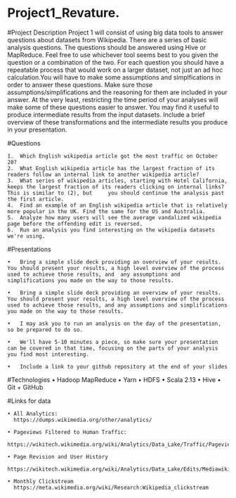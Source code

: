 # Project1_Revature.

#Project Description
Project 1 will consist of using big data tools to answer questions about datasets from Wikipedia. There are a series of basic analysis questions.
The questions should be answered using Hive or MapReduce. Feel free to use whichever tool seems best to you given the question 
or a combination of the two. For each question you should have a repeatable process that would work on a 
larger dataset, not just an ad hoc calculation.You will have to make some assumptions and simplfications 
in order to answer these questions. Make sure those assumptions/simplifications and the reasoning for them are included in your answer. 
At the very least, restricting the time period of your analyses will make some of these questions easier to answer.
You may find it useful to produce intermediate results from the input datasets. Include a brief overview of these 
transformations and the intermediate results you produce in your presentation.

#Questions

	1.	Which English wikipedia article got the most traffic on October 20?
	2.	What English wikipedia article has the largest fraction of its readers follow an internal link to another wikipedia article?
	3.	What series of wikipedia articles, starting with Hotel California, keeps the largest fraction of its readers clicking on internal links? This is similar to (2), but 	 you should continue the analysis past the first article.
	4.	Find an example of an English wikipedia article that is relatively more popular in the UK. Find the same for the US and Australia.
	5.	Analyze how many users will see the average vandalized wikipedia page before the offending edit is reversed.
	6.	Run an analysis you find interesting on the wikipedia datasets we're using.

#Presentations

	•	Bring a simple slide deck providing an overview of your results. You should present your results, a high level overview of the process used to achieve those results, and  any assumptions and simplifications you made on the way to those results.

	•	Bring a simple slide deck providing an overview of your results. You should present your results, a high level overview of the process used to achieve those results, and any assumptions and simplifications you made on the way to those results.

	•	I may ask you to run an analysis on the day of the presentation, so be prepared to do so.

	•	We'll have 5-10 minutes a piece, so make sure your presentation can be covered in that time, focusing on the parts of your analysis you find most interesting.

	•	Include a link to your github repository at the end of your slides

#Technologies
	• Hadoop MapReduce
	• Yarn
	• HDFS
	• Scala 2.13
	• Hive
	• Git + GitHub


#Links for data

	• All Analytics:
	  https://dumps.wikimedia.org/other/analytics/

	• Pageviews Filtered to Human Traffic:
	  https://wikitech.wikimedia.org/wiki/Analytics/Data_Lake/Traffic/Pageviews

	• Page Revision and User History
	  https://wikitech.wikimedia.org/wiki/Analytics/Data_Lake/Edits/Mediawiki_history_dumps#Technical_Documentation

	• Monthly Clickstream
	  https://meta.wikimedia.org/wiki/Research:Wikipedia_clickstream


